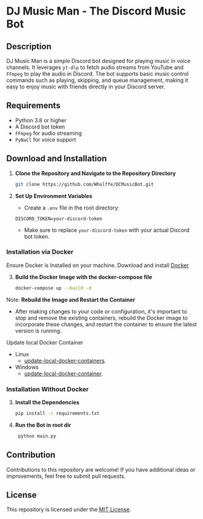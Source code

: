 # DJ Music Man - The Discord Music Bot

## Description

DJ Music Man is a simple Discord bot designed for playing music in voice channels. It leverages `yt-dlp` to fetch audio streams from YouTube and `FFmpeg` to play the audio in Discord. The bot supports basic music control commands such as playing, skipping, and queue management, making it easy to enjoy music with friends directly in your Discord server.

## Requirements

- Python 3.8 or higher
- A Discord bot token
- `FFmpeg` for audio streaming
- `PyNaCl` for voice support

## Download and Installation
1. **Clone the Repository and Navigate to the Repository Directory**
   ```bash
   git clone https://github.com/Wholffe/DCMusicBot.git
   ```

2. **Set Up Environment Variables**
   - Create a `.env` file in the root directory:
   ```plaintext
   DISCORD_TOKEN=your-discord-token
   ```
   - Make sure to replace `your-discord-token` with your actual Discord bot token.

### Installation via Docker
   Ensure Docker is Installed on your machine. Download and install [Docker](https://www.docker.com/)

3. **Build the Docker Image with the docker-compose file**
   ```bash
   docker-compose up --build -d
   ```

Note: **Rebuild the Image and Restart the Container**
   - After making changes to your code or configuration, it's important to stop and remove the existing containers, rebuild the Docker image to incorporate these changes, and restart the container to ensure the latest version is running.

   Update local Docker Container
   - Linux
     - [update-local-docker-containers](../scripts/linux/update-local-docker-container.sh).
   - Windows
     - [update-local-docker-container](../scripts/windows/update-local-docker-container.ps1).

### Installation Without Docker

3. **Install the Dependencies**
   ```bash
   pip install -r requirements.txt
   ```

4. **Run the Bot in root dir**
   ```bash
    python main.py
   ```

###

## Contribution

Contributions to this repository are welcome! If you have additional ideas or improvements, feel free to submit pull requests.

## License

This repository is licensed under the [MIT License](../LICENSE).